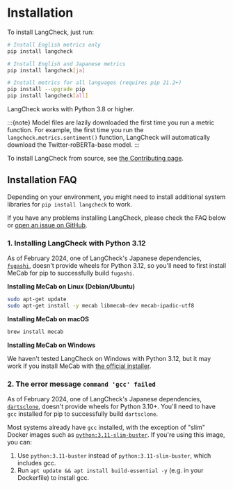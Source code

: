 # Installation

To install LangCheck, just run:

```bash
# Install English metrics only
pip install langcheck

# Install English and Japanese metrics
pip install langcheck[ja]

# Install metrics for all languages (requires pip 21.2+)
pip install --upgrade pip
pip install langcheck[all]
```

LangCheck works with Python 3.8 or higher.

:::{note}
Model files are lazily downloaded the first time you run a metric function. For example, the first time you run the ``langcheck.metrics.sentiment()`` function, LangCheck will automatically download the Twitter-roBERTa-base model.
:::

To install LangCheck from source, see [the Contributing page](contributing.md).

## Installation FAQ

Depending on your environment, you might need to install additional system libraries for `pip install langcheck` to work.

If you have any problems installing LangCheck, please check the FAQ below or [open an issue on GitHub](https://github.com/citadel-ai/langcheck/issues).

### 1. Installing LangCheck with Python 3.12

As of February 2024, one of LangCheck's Japanese dependencies, [`fugashi`](https://github.com/polm/fugashi), doesn't provide wheels for Python 3.12, so you'll need to first install MeCab for pip to successfully build `fugashi`.

**Installing MeCab on Linux (Debian/Ubuntu)**

```bash
sudo apt-get update
sudo apt-get install -y mecab libmecab-dev mecab-ipadic-utf8
```

**Installing MeCab on macOS**

```bash
brew install mecab
```

**Installing MeCab on Windows**

We haven't tested LangCheck on Windows with Python 3.12, but it may work if you install MeCab with [the official installer](https://taku910.github.io/mecab/#install).

### 2. The error message `command 'gcc' failed`

As of February 2024, one of LangCheck's Japanese dependencies, [`dartsclone`](https://github.com/s-yata/darts-clone), doesn't provide wheels for Python 3.10+. You'll need to have `gcc` installed for pip to successfully build `dartsclone`.

Most systems already have `gcc` installed, with the exception of "slim" Docker images such as [`python:3.11-slim-buster`](https://hub.docker.com/_/python). If you're using this image, you can:

1. Use `python:3.11-buster` instead of `python:3.11-slim-buster`, which includes gcc.
1. Run `apt update && apt install build-essential -y` (e.g. in your Dockerfile) to install gcc.


